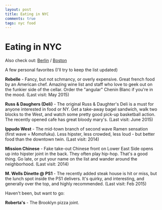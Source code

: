 ```yaml
---
layout: post
title: Eating in NYC
comments: true
tags: nyc food
---
```

# Eating in NYC

Also check out: [Berlin](http://1l2p.net/2014/06/06/Eating-in-Berlin.html) /  [Boston](/2014/07/29/Boston-Tips.html)

A few personal favorites (I'll try to keep the list updated)

**Rebelle** - Fancy, but not schmancy, or overly expensive. Great french food by an American chef. Amazing wine list and staff who love to geek out on the funkier side of the cellar. Order the "angular" Chenin Blanc if you're in the mood. (Last visit: May 2015)

**Russ & Daughers (Deli)** - The original Russ & Daughter's Deli is a must for anyone interested in food or NY. Get a take-away bagel sandwich, walk two blocks to the West, and watch some pretty good pick-up basketball action. The recently opened cafe has great bloody mary's. (Last visit: June 2015)

**Ippudo West** - The mid-town branch of second wave Ramen sensation (first wave = Momofuku). Less hipster, less crowded, less loud - but better food than the downtown twin. (Last visit: 2014)

**Mission Chinese** - Fake take-out Chinese front on Lower East Side opens up into hipster joint in the back. They often play hip-hop. That's a good thing. Go late, or put your name on the list and wander around the neighborhood. (Last visit: 2014)

**M. Wells Dinette @ PS1** - The recently added steak house is hit or miss, but the lunch spot inside the PS1 delivers. It's quirky, and interesting, and generally over the top, and highly recommended. (Last visit: Feb 2015)

Haven't been, but want to go:

**Roberta's** - The Brooklyn pizza joint.
